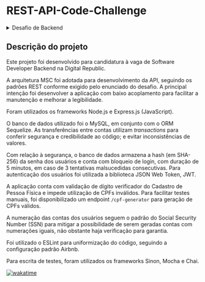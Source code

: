 # REST-API-Code-Challenge

<details>

<summary>Desafio de Backend</summary>
  
## Desafio de Backend

Seu **objetivo** é **criar uma API REST** com algumas **funções essenciais relacionadas** ao **gerenciamento de contas bancárias** em **uma** das linguagem: **Java, Kotlin, Python, Node.js, .NET**

- Para abrir uma conta é necessário apenas o nome completo e CPF da pessoa, mas só é permitido uma conta por pessoa;
- Com essa conta é possível realizar transferências para outras contas e depositar;
- Não aceitamos valores negativos nas contas;
- Por questão de segurança cada transação de depósito não pode ser maior do que R$2.000;
- As transferências entre contas são gratuitas e ilimitadas;

Em relação a **banco de dados**, **quem decide é você mesmo**.

Por favor, não esquecer de adicionar no README as instruções de como executar o projeto.

## O que avaliamos?

- Performance
- Testes
- Manutenabilidade
- Princípios de programação
- Arquitetura de Software

## Como entregar?

Não faça um fork desse projeto, crie um repositório PÚBLICO no seu perfil do GitHub. Pode criar privado mesmo, sem problemas.
Assim que terminar é só compartilhar o código com nosso usuário [devdigitalrepublic](https://github.com/devdigitalrepublic) e envie o link para rh@digitalrepublic.com.br

Boa sorte e divirta-se! ;)

</details>


## Descrição do projeto

Este projeto foi desenvolvido para candidatura à vaga de Software Developer Backend na Digital Republic.

A arquitetura MSC foi adotada para desenvolvimento da API, seguindo os padrões REST conforme exigido pelo enunciado do desafio. A principal intenção foi desenvolver a aplicação com baixo acoplamento para facilitar a manutenção e melhorar a legibilidade. 

Foram utilizados os frameworks Node.js e Express.js (JavaScript). 

O banco de dados utilizado foi o MySQL, em conjunto com o ORM Sequelize. As transferências entre contas utilizam _transactions_ para conferir segurança e credibilidade ao código; e evitar inconsistências de valores.

Com relação à segurança, o banco de dados armazena a hash (em SHA-256) da senha dos usuários e conta com bloqueio de login, com duração de 5 minutos, em caso de 3 tentativas malsucedidas consecutivas. Para autenticação dos usuários foi utilizada a biblioteca JSON Web Token, JWT. 

A aplicação conta com validação de dígito verificador do Cadastro de Pessoa Física e impede utilização de CPFs inválidos.
Para facilitar testes manuais, foi disponibilizado um endpoint `/cpf-generator` para geração de CPFs válidos.

A numeração das contas dos usuários seguem o padrão do Social Security Number (SSN) para mitigar a possibilidade de serem geradas contas com numerações iguais, não obstante haja verificação para garantia.

Foi utilizado o ESLint para uniformização do código, seguindo a configuração padrão Airbnb.

Para escrita de testes, foram utilizados os frameworks Sinon, Mocha e Chai.


[![wakatime](https://wakatime.com/badge/user/c9ea92f1-9424-4e76-9310-0d296f97b568/project/ae6db6d9-18d4-4c82-9634-a20d563be2a4.svg)](https://wakatime.com/badge/user/c9ea92f1-9424-4e76-9310-0d296f97b568/project/ae6db6d9-18d4-4c82-9634-a20d563be2a4)

